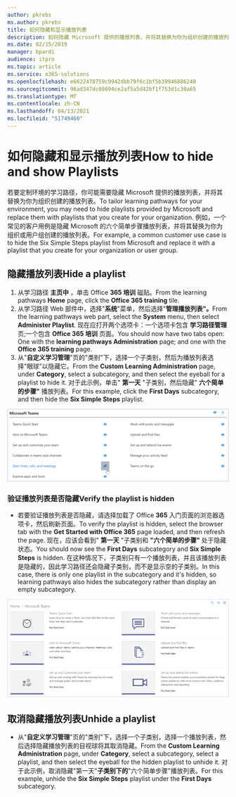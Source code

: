 ```yaml
---
author: pkrebs
ms.author: pkrebs
title: 如何隐藏和显示播放列表
description: 如何隐藏 Microsoft 提供的播放列表，并将其替换为你为组织创建的播放列表。
ms.date: 02/15/2019
manager: bpardi
audience: itpro
ms.topic: article
ms.service: o365-solutions
ms.openlocfilehash: e6622478759c9942dbb79f6c1bf5b39946886240
ms.sourcegitcommit: 96ad347dc08694ce2af5a5d42bf1f753d1c30a65
ms.translationtype: MT
ms.contentlocale: zh-CN
ms.lasthandoff: 04/13/2021
ms.locfileid: "51749460"
---
```

# <a name="how-to-hide-and-show-playlists"></a><span data-ttu-id="22aae-103">如何隐藏和显示播放列表</span><span class="sxs-lookup"><span data-stu-id="22aae-103">How to hide and show Playlists</span></span>

<span data-ttu-id="22aae-104">若要定制环境的学习路径，你可能需要隐藏 Microsoft 提供的播放列表，并将其替换为你为组织创建的播放列表。</span><span class="sxs-lookup"><span data-stu-id="22aae-104">To tailor learning pathways for your environment, you may need to hide playlists provided by Microsoft and replace them with playlists that you create for your organization.</span></span> <span data-ttu-id="22aae-105">例如，一个常见的客户用例是隐藏 Microsoft 的六个简单步骤播放列表，并将其替换为你为组织或用户组创建的播放列表。</span><span class="sxs-lookup"><span data-stu-id="22aae-105">For example, a common customer use case is to hide the Six Simple Steps playlist from Microsoft and replace it with a playlist that you create for your organization or user group.</span></span> 

## <a name="hide-a-playlist"></a><span data-ttu-id="22aae-106">隐藏播放列表</span><span class="sxs-lookup"><span data-stu-id="22aae-106">Hide a playlist</span></span>

1. <span data-ttu-id="22aae-107">从学习路径 **主页中** ，单击 Office **365 培训** 磁贴。</span><span class="sxs-lookup"><span data-stu-id="22aae-107">From the learning pathways **Home** page, click the **Office 365 training** tile.</span></span>
2. <span data-ttu-id="22aae-108">从学习路径 Web 部件中，选择"**系统**"菜单，然后选择"**管理播放列表"。**</span><span class="sxs-lookup"><span data-stu-id="22aae-108">From the learning pathways web part, select the **System** menu, then select **Administer Playlist**.</span></span> <span data-ttu-id="22aae-109">现在应打开两个选项卡：一个选项卡包含 **学习路径管理** 页;一个包含 **Office 365 培训** 页面。</span><span class="sxs-lookup"><span data-stu-id="22aae-109">You should now have two tabs open: One with the **learning pathways Administration** page; and one with the **Office 365 training** page.</span></span> 
3. <span data-ttu-id="22aae-110">从"**自定义学习管理**"页的"类别"下，选择一个子类别，然后为播放列表选择"眼球"以隐藏它。</span><span class="sxs-lookup"><span data-stu-id="22aae-110">From the **Custom Learning Administration** page, under **Category**, select a subcategory, and then select the eyeball for a playlist to hide it.</span></span> <span data-ttu-id="22aae-111">对于此示例，单击" **第一天** "子类别，然后隐藏" **六个简单的步骤"** 播放列表。</span><span class="sxs-lookup"><span data-stu-id="22aae-111">For this example, click the **First Days** subcategory, and then hide the **Six Simple Steps** playlist.</span></span>  

![显示 Office 365 入门页面的浏览器选项卡](cg-hideplaylist.png)

### <a name="verify-the-playlist-is-hidden"></a><span data-ttu-id="22aae-113">验证播放列表是否隐藏</span><span class="sxs-lookup"><span data-stu-id="22aae-113">Verify the playlist is hidden</span></span>
- <span data-ttu-id="22aae-114">若要验证播放列表是否隐藏，请选择加载了 Office **365** 入门页面的浏览器选项卡，然后刷新页面。</span><span class="sxs-lookup"><span data-stu-id="22aae-114">To verify the playlist is hidden, select the browser tab with the **Get Started with Office 365** page loaded, and then refresh the page.</span></span> <span data-ttu-id="22aae-115">现在，应该会看到" **第一天** "子类别和 **"六个简单的步骤"** 处于隐藏状态。</span><span class="sxs-lookup"><span data-stu-id="22aae-115">You should now see the **First Days** subcategory and **Six Simple Steps** is hidden.</span></span> <span data-ttu-id="22aae-116">在这种情况下，子类别只有一个播放列表，并且该播放列表是隐藏的，因此学习路径还会隐藏子类别，而不是显示空的子类别。</span><span class="sxs-lookup"><span data-stu-id="22aae-116">In this case, there is only one playlist in the subcategory and it's hidden, so learning pathways also hides the subcategory rather than display an empty subcategory.</span></span> 

![显示已刷新 Office 365 页面入门的浏览器](cg-hideplaylistrefresh.png)

## <a name="unhide-a-playlist"></a><span data-ttu-id="22aae-118">取消隐藏播放列表</span><span class="sxs-lookup"><span data-stu-id="22aae-118">Unhide a playlist</span></span>

- <span data-ttu-id="22aae-119">从"**自定义学习管理**"页的"类别"下，选择一个子类别，选择一个播放列表，然后选择隐藏播放列表的目视球将其取消隐藏。</span><span class="sxs-lookup"><span data-stu-id="22aae-119">From the **Custom Learning Administration** page, under **Category**, select a subcategory, select a playlist, and then select the eyeball for the hidden playlist to unhide it.</span></span> <span data-ttu-id="22aae-120">对于此示例，取消隐藏"第一天"**子类别下的**"六个简单步骤"播放列表。</span><span class="sxs-lookup"><span data-stu-id="22aae-120">For this example, unhide the **Six Simple Steps** playlist under the **First Days** subcategory.</span></span>  

